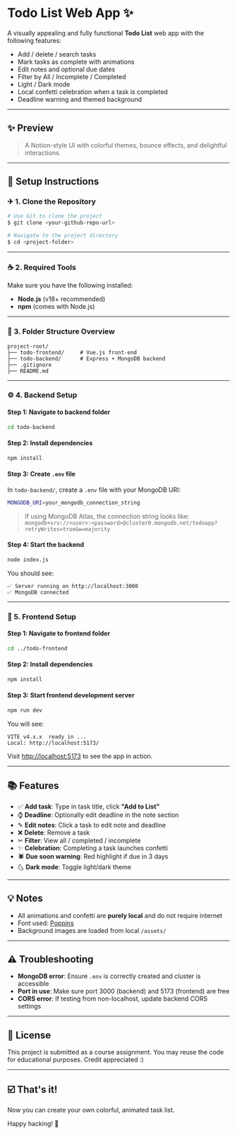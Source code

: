 # Todo List Web App ✨

A visually appealing and fully functional **Todo List** web app with the following features:
- Add / delete / search tasks
- Mark tasks as complete with animations
- Edit notes and optional due dates
- Filter by All / Incomplete / Completed
- Light / Dark mode
- Local confetti celebration when a task is completed
- Deadline warning and themed background

---

## ✨ Preview

> A Notion-style UI with colorful themes, bounce effects, and delightful interactions.

---

## 🔧 Setup Instructions

### ✈ 1. Clone the Repository

```bash
# Use Git to clone the project
$ git clone <your-github-repo-url>

# Navigate to the project directory
$ cd <project-folder>
```

---

### ☕ 2. Required Tools

Make sure you have the following installed:
- **Node.js** (v18+ recommended)
- **npm** (comes with Node.js)

---

### 📂 3. Folder Structure Overview

```
project-root/
├── todo-frontend/     # Vue.js front-end
├── todo-backend/      # Express + MongoDB backend
├── .gitignore
├── README.md
```

---

### ⚙️ 4. Backend Setup

#### Step 1: Navigate to backend folder
```bash
cd todo-backend
```

#### Step 2: Install dependencies
```bash
npm install
```

#### Step 3: Create `.env` file

In `todo-backend/`, create a `.env` file with your MongoDB URI:

```bash
MONGODB_URI=your_mongodb_connection_string
```

> If using MongoDB Atlas, the connection string looks like:
> `mongodb+srv://<user>:<password>@cluster0.mongodb.net/todoapp?retryWrites=true&w=majority`

#### Step 4: Start the backend
```bash
node index.js
```

You should see:
```
✅ Server running on http://localhost:3000
✅ MongoDB connected
```

---

### 🚀 5. Frontend Setup

#### Step 1: Navigate to frontend folder
```bash
cd ../todo-frontend
```

#### Step 2: Install dependencies
```bash
npm install
```

#### Step 3: Start frontend development server
```bash
npm run dev
```

You will see:
```
VITE v4.x.x  ready in ...
Local: http://localhost:5173/
```

Visit [http://localhost:5173](http://localhost:5173) to see the app in action.

---

## 📚 Features

- ✅ **Add task**: Type in task title, click **"Add to List"**
- ⌚ **Deadline**: Optionally edit deadline in the note section
- ✎ **Edit notes**: Click a task to edit note and deadline
- ❌ **Delete**: Remove a task
- ✂ **Filter**: View all / completed / incomplete
- ✨ **Celebration**: Completing a task launches confetti
- 🕷️ **Due soon warning**: Red highlight if due in 3 days
- 🌜 **Dark mode**: Toggle light/dark theme

---

## 💡 Notes

- All animations and confetti are **purely local** and do not require internet
- Font used: [Poppins](https://fonts.google.com/specimen/Poppins)
- Background images are loaded from local `/assets/`

---

## ⚠️ Troubleshooting

- **MongoDB error**: Ensure `.env` is correctly created and cluster is accessible
- **Port in use**: Make sure port 3000 (backend) and 5173 (frontend) are free
- **CORS error**: If testing from non-localhost, update backend CORS settings

---

## 📄 License

This project is submitted as a course assignment. You may reuse the code for educational purposes. Credit appreciated :)

---

## ☑️ That's it!
Now you can create your own colorful, animated task list.

Happy hacking! 🚀

